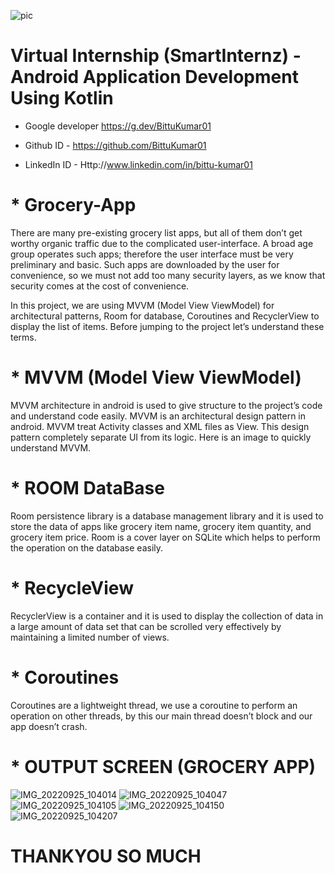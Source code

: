 ![pic](https://user-images.githubusercontent.com/114195037/192128860-a9ad912a-32a9-4e46-b01f-e8b4c34beeb4.png)
 # Virtual Internship (SmartInternz) - Android Application Development Using Kotlin

* Google developer https://g.dev/BittuKumar01

* Github ID - https://github.com/BittuKumar01

* LinkedIn ID - Http://www.linkedin.com/in/bittu-kumar01

#                                                                *  Grocery-App

There are many pre-existing grocery list apps, but all of them don’t get worthy organic traffic due to the complicated user-interface. A broad age group operates such apps; therefore the user interface must be very preliminary and basic. Such apps are downloaded by the user for convenience, so we must not add too many security layers, as we know that security comes at the cost of convenience.

In this project, we are using MVVM (Model View ViewModel) for architectural patterns, Room for database, Coroutines and RecyclerView to display the list of items. Before jumping to the project let’s understand these terms.

# * MVVM (Model View ViewModel)
MVVM architecture in android is used to give structure to the project’s code and understand code easily. MVVM is an architectural design pattern in android. MVVM treat Activity classes and XML files as View. This design pattern completely separate UI from its logic. Here is an image to quickly understand MVVM.
# * ROOM DataBase
Room persistence library is a database management library and it is used to store the data of apps like grocery item name, grocery item quantity, and grocery item price. Room is a cover layer on SQLite which helps to perform the operation on the database easily.
 
# * RecycleView
RecyclerView is a container and it is used to display the collection of data in a large amount of data set that can be scrolled very effectively by maintaining a limited number of views.

# * Coroutines
Coroutines are a lightweight thread, we use a coroutine to perform an operation on other threads, by this our main thread doesn’t block and our app doesn’t crash.

# * OUTPUT SCREEN (GROCERY APP)

![IMG_20220925_104014](https://user-images.githubusercontent.com/114195037/192131396-d6640362-1c43-4263-b854-2e1981972afe.jpg)
![IMG_20220925_104047](https://user-images.githubusercontent.com/114195037/192131397-e3f6f42c-bc15-4259-93b0-4845a110d3a2.jpg)
![IMG_20220925_104105](https://user-images.githubusercontent.com/114195037/192131404-97c96a08-e041-42b3-8f50-5af69b4bb351.jpg)
![IMG_20220925_104150](https://user-images.githubusercontent.com/114195037/192131409-6c5e6bc1-f7eb-4e30-b35c-71805f0a387f.jpg)
![IMG_20220925_104207](https://user-images.githubusercontent.com/114195037/192131412-b8309f2e-3860-4512-8853-66d3427e242a.jpg)
 
 # THANKYOU SO MUCH
